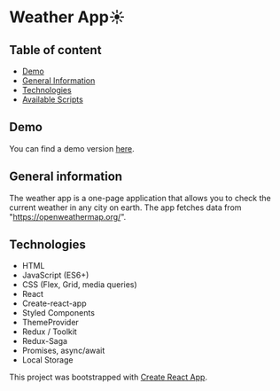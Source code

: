 # Weather App☀️
## Table of content

- [Demo](#demo)
- [General Information](#general-information)
- [Technologies](#technologies)
- [Available Scripts](#available-scripts)

## Demo

You can find a demo version [here](https://mizdebski77.github.io/Weather-React-Redux-App/).

## General information


The weather app is a one-page application that allows you to check the current weather in any city on earth. The app fetches data from "https://openweathermap.org/".


## Technologies

- HTML
- JavaScript (ES6+)
- CSS (Flex, Grid, media queries)
- React
- Create-react-app
- Styled Components
- ThemeProvider
- Redux / Toolkit
- Redux-Saga
- Promises, async/await
- Local Storage

This project was bootstrapped with [Create React App](https://github.com/facebook/create-react-app).

